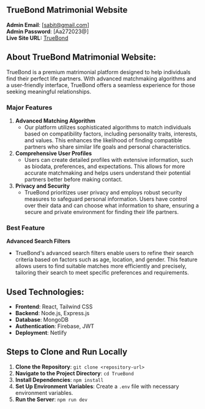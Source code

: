 ## TrueBond Matrimonial Website
**Admin Email**: [sabit@gmail.com]  
**Admin Password**: [Aa272023@]  
**Live Site URL:** [TrueBond](https://true-bond.netlify.app)

## About TrueBond Matrimonial Website:
TrueBond is a premium matrimonial platform designed to help individuals find their perfect life partners. With advanced matchmaking algorithms and a user-friendly interface, TrueBond offers a seamless experience for those seeking meaningful relationships. 

### Major Features
1. **Advanced Matching Algorithm**
   - Our platform utilizes sophisticated algorithms to match individuals based on compatibility factors, including personality traits, interests, and values. This enhances the likelihood of finding compatible partners who share similar life goals and personal characteristics.
2. **Comprehensive User Profiles**
   - Users can create detailed profiles with extensive information, such as biodata, preferences, and expectations. This allows for more accurate matchmaking and helps users understand their potential partners better before making contact.
3. **Privacy and Security**
   - TrueBond prioritizes user privacy and employs robust security measures to safeguard personal information. Users have control over their data and can choose what information to share, ensuring a secure and private environment for finding their life partners.

### Best Feature
**Advanced Search Filters**
- TrueBond's advanced search filters enable users to refine their search criteria based on factors such as age, location, and gender. This feature allows users to find suitable matches more efficiently and precisely, tailoring their search to meet specific preferences and requirements.

## Used Technologies:
- **Frontend**: React, Tailwind CSS
- **Backend**: Node.js, Express.js
- **Database**: MongoDB
- **Authentication**: Firebase, JWT
- **Deployment**: Netlify

## Steps to Clone and Run Locally
1. **Clone the Repository**: `git clone <repository-url>`
2. **Navigate to the Project Directory**: `cd TrueBond`
3. **Install Dependencies**: `npm install`
4. **Set Up Environment Variables**: Create a `.env` file with necessary environment variables.
5. **Run the Server**: `npm run dev`
